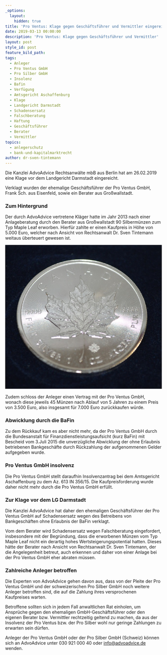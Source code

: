 ```yaml
---
_options:
  layout:
    hidden: true
title: 'Pro Ventus: Klage gegen Geschäftsführer und Vermittler eingereicht'
date: 2019-03-13 00:00:00
description: 'Pro Ventus: Klage gegen Geschäftsführer und Vermittler'
layout: post
style_id: post
feature_bild_path:
tags:
  - Anleger
  - Pro Ventus GmbH
  - Pro Silber GmbH
  - Insolenz
  - Bafin
  - Verfügung
  - Amtsgericht Aschaffenburg
  - Klage
  - Landgericht Darmstadt
  - Schadensersatz
  - Falschberatung
  - Haftung
  - Geschäftsführer
  - Berater
  - Vermittler
topics:
  - anlegerschutz
  - bank-und-kapitalmarktrecht
author: dr-sven-tintemann
---
```


Die Kanzlei AdvoAdvice Rechtsanw&auml;lte mbB aus Berlin hat am 26.02.2019 eine Klage vor dem Landgericht Darmstadt eingereicht.

Verklagt wurden der ehemalige Gesch&auml;ftsf&uuml;hrer der Pro Ventus GmbH, Frank Sch. aus Eisenfeld, sowie ein Berater aus Gro&szlig;wallstadt.

### Zum Hintergrund

Der durch AdvoAdvice vertretene Kl&auml;ger hatte im Jahr 2013 nach einer Anlageberatung durch den Berater aus Gro&szlig;wallstadt 90 Silberm&uuml;nzen zum Typ Maple Leaf erworben. Hierf&uuml;r zahlte er einen Kaufpreis in H&ouml;he von 5.000 Euro, welcher nach Ansicht von Rechtsanwalt Dr. Sven Tintemann weitaus &uuml;berteuert gewesen ist.

![Silbermünze - Foto Pixabay](/uploads/silver-coin-702551-640.jpg "Pro Ventus Anleger bleiben auf Silbermünzen sitzen")

Zudem schloss der Anleger einen Vertrag mit der Pro Ventus GmbH, wonach diese jeweils 45 M&uuml;nzen nach Ablauf von 5 Jahren zu einem Preis von 3.500 Euro, also insgesamt f&uuml;r 7.000 Euro zur&uuml;ckkaufen w&uuml;rde.

### Abwicklung durch die BaFin

Zu dem R&uuml;ckkauf kam es aber nicht mehr, da der Pro Ventus GmbH durch die Bundesanstalt f&uuml;r Finanzdienstleistungsaufsicht (kurz BaFin) mit Bescheid vom 3.Juli 2015 die unverz&uuml;gliche Abwicklung der ohne Erlaubnis betriebenen Bankgesch&auml;fte durch R&uuml;ckzahlung der aufgenommenen Gelder aufgegeben wurde.

### Pro Ventus GmbH insolvenz

Die Pro Ventus GmbH stellt daraufhin Insolvenzantrag bei dem Amtsgericht Aschaffenburg zu dem Az. 613 IN 356/15. Die Kaufpreisforderung wurde daher nicht mehr durch die Pro Ventus GmbH erf&uuml;llt.

### Zur Klage vor dem LG Darmstadt

Die Kanzlei AdvoAdvice hat daher den ehemaligen Gesch&auml;ftsf&uuml;hrer der Pro Ventus GmbH auf Schadensersatz wegen des Betreibens von Bankgesch&auml;ften ohne Erlaubnis der BaFin verklagt.

Vom dem Berater wird Schadensersatz wegen Falschberatung eingefordert, insbesondere mit der Begr&uuml;ndung, dass die erworbenen M&uuml;nzen vom Typ Maple Leaf nicht ein derartig hohes Wertsteigerungspotential hatten. Dieses h&auml;tte der Berater nach Ansicht von Rechtsanwalt Dr. Sven Tintemann, der die Angelegenheit betreut, auch erkennen und daher von einer Anlage bei der Pro Ventus GmbH eher abraten m&uuml;ssen.

### Zahlreiche Anleger betroffen

Die Experten von AdvoAdvice gehen davon aus, dass von der Pleite der Pro Ventus GmbH und der schweizerischen Pro Silber GmbH noch weitere Anleger betroffen sind, die auf die Zahlung ihres versprochenen Kaufpreises warten.

Betroffene sollten sich in jedem Fall anwaltlichen Rat einholen, um Anspr&uuml;che gegen den ehemaligen GmbH-Gesch&auml;ftsf&uuml;hrer oder den eigenen Berater bzw. Vermittler rechtzeitig geltend zu machen, da aus der Insolvenz der Pro Ventus bzw. der Pro Silber wohl nur geringe Zahlungen zu erwarten sein d&uuml;rfen.

Anleger der Pro Ventus GmbH oder der Pro Silber GmbH (Schweiz) k&ouml;nnen sich an AdvoAdvice unter 030 921 000 40 oder info@advoadvice.de wenden.

&nbsp;

&nbsp;